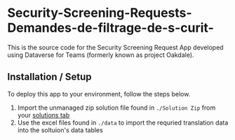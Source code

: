 # Security-Screening-Requests-Demandes-de-filtrage-de-s-curit-
This is the source code for the Security Screening Request App developed using Dataverse for Teams (formerly known as project Oakdale).

## Installation / Setup
To deploy this app to your environment, follow the steps below.
1. Import the unmanaged zip solution file found in ```./Solution Zip``` from your [solutions tab](flow.microsoft.com)
2. Use the excel files found in ```./data``` to import the requried translation data into the soltuion's data tables
